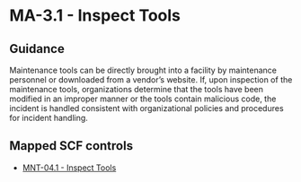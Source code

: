 # MA-3.1 - Inspect Tools
## Guidance
Maintenance tools can be directly brought into a facility by maintenance personnel or downloaded from a vendor’s website. If, upon inspection of the maintenance tools, organizations determine that the tools have been modified in an improper manner or the tools contain malicious code, the incident is handled consistent with organizational policies and procedures for incident handling.
## Mapped SCF controls
- [MNT-04.1 - Inspect Tools](../scf/mnt-041-inspecttools.md)
